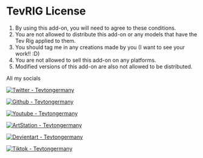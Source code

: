 # TevRIG License
1. By using this add-on, you will need to agree to these conditions.
2. You are not allowed to distribute this add-on or any models that have the Tev Rig applied to them.
3. You should tag me in any creations made by you (I want to see your work!! :D)
4. You are not allowed to sell this add-on on any platforms.
5. Modified versions of this add-on are also not allowed to be distributed.



All my socials  

[![Twitter - Tevtongermany](https://img.shields.io/badge/Twitter-Tevtongermany-2ea44f?style=for-the-badge&logo=X&logoColor=Blue)](https://x.com/Tevtongermany)

[![Github - Tevtongermany](https://img.shields.io/badge/Github-Tevtongermany-2ea44f?style=for-the-badge&logo=Github&logoColor=Blue)](https://github.com/Tevtongermany)

[![Youtube - Tevtongermany](https://img.shields.io/badge/Youtube-Tevtongermany-2ea44f?style=for-the-badge&logo=Youtube&logoColor=Blue)](https://www.youtube.com/channel/UCpYNrf06MgOI5yO9gdNjbSw)

[![ArtStation - Tevtongermany](https://img.shields.io/badge/ArtStation-Tevtongermany-2ea44f?style=for-the-badge&logo=Artstation&logoColor=Blue)](https://www.artstation.com/tevtongermany)

[![Devientart - Tevtongermany](https://img.shields.io/badge/Devientart-Tevtongermany-2ea44f?style=for-the-badge&logo=deviantart&logoColor=Blue)](https://www.deviantart.com/tevtongermany)

[![Tiktok - Tevtongermany](https://img.shields.io/badge/Tiktok-Tevtongermany-2ea44f?style=for-the-badge&logo=Tiktok&logoColor=Blue)](https://www.tiktok.com/@tevtongermany)
